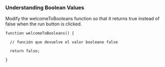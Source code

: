  ### Understanding Boolean Values
   
   Modify the welcomeToBooleans function so that it returns true instead of false when the run button is clicked.  
   
```
function welcomeToBooleans() {

  // función que devuelve el valor booleano false

  return false; 
  
}
```
